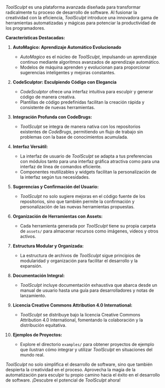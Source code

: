 *ToolSculpt* es una plataforma avanzada diseñada para transformar radicalmente tu proceso de desarrollo de software. Al fusionar la creatividad con la eficiencia, *ToolSculpt* introduce una innovadora gama de herramientas automatizadas y mágicas para potenciar la productividad de los programadores.

**Características Destacadas:**

1. **AutoMagico: Aprendizaje Automático Evolucionado**
   - *AutoMagico* es el núcleo de *ToolSculpt*, impulsando un aprendizaje continuo mediante algoritmos avanzados de aprendizaje automático.
   - Modelos de máquina aprenden y evolucionan para proporcionar sugerencias inteligentes y mejoras constantes.

2. **CodeSculptor: Esculpiendo Código con Elegancia**
   - *CodeSculptor* ofrece una interfaz intuitiva para esculpir y generar código de manera creativa.
   - Plantillas de código predefinidas facilitan la creación rápida y consistente de nuevas herramientas.

3. **Integración Profunda con CodeBrugs:**
   - *ToolSculpt* se integra de manera nativa con los repositorios existentes de *CodeBrugs*, permitiendo un flujo de trabajo sin problemas con la base de conocimientos acumulada.

4. **Interfaz Versátil:**
   - La interfaz de usuario de *ToolSculpt* se adapta a tus preferencias con módulos tanto para una interfaz gráfica atractiva como para una interfaz de línea de comandos eficiente.
   - Componentes reutilizables y widgets facilitan la personalización de la interfaz según tus necesidades.

5. **Sugerencias y Confirmación del Usuario:**
   - *ToolSculpt* no solo sugiere mejoras en el código fuente de los repositorios, sino que también permite la confirmación y personalización de las nuevas herramientas propuestas.

6. **Organización de Herramientas con Assets:**
   - Cada herramienta generada por *ToolSculpt* tiene su propia carpeta de `assets/` para almacenar recursos como imágenes, videos y otros activos.

7. **Estructura Modular y Organizada:**
   - La estructura de archivos de *ToolSculpt* sigue principios de modularidad y organización para facilitar el desarrollo y la expansión.

8. **Documentación Integral:**
   - *ToolSculpt* incluye documentación exhaustiva que abarca desde un manual de usuario hasta una guía para desarrolladores y notas de lanzamiento.

9. **Licencia Creative Commons Attribution 4.0 International:**
   - *ToolSculpt* se distribuye bajo la licencia Creative Commons Attribution 4.0 International, fomentando la colaboración y la distribución equitativa.

10. **Ejemplos de Proyectos:**
    - Explore el directorio `examples/` para obtener proyectos de ejemplo que ilustran cómo integrar y utilizar *ToolSculpt* en situaciones del mundo real.

*ToolSculpt* no solo simplifica el desarrollo de software, sino que también despierta la creatividad en el proceso. Aprovecha la magia de la automatización para esculpir tu propio camino hacia el éxito en el desarrollo de software. ¡Descubre el potencial de *ToolSculpt* ahora!
